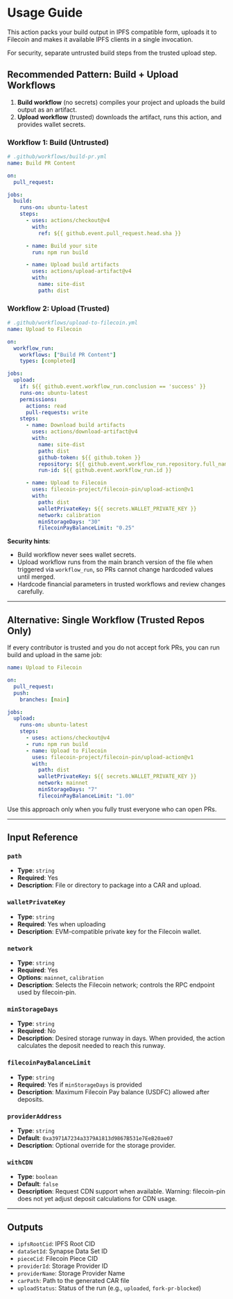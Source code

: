 # Usage Guide

This action packs your build output in IPFS compatible form, uploads it to Filecoin and makes it available IPFS clients in a single invocation.

For security, separate untrusted build steps from the trusted upload step.

## Recommended Pattern: Build + Upload Workflows

1. **Build workflow** (no secrets) compiles your project and uploads the build output as an artifact.
2. **Upload workflow** (trusted) downloads the artifact, runs this action, and provides wallet secrets.

### Workflow 1: Build (Untrusted)

```yaml
# .github/workflows/build-pr.yml
name: Build PR Content

on:
  pull_request:

jobs:
  build:
    runs-on: ubuntu-latest
    steps:
      - uses: actions/checkout@v4
        with:
          ref: ${{ github.event.pull_request.head.sha }}

      - name: Build your site
        run: npm run build

      - name: Upload build artifacts
        uses: actions/upload-artifact@v4
        with:
          name: site-dist
          path: dist
```

### Workflow 2: Upload (Trusted)

```yaml
# .github/workflows/upload-to-filecoin.yml
name: Upload to Filecoin

on:
  workflow_run:
    workflows: ["Build PR Content"]
    types: [completed]

jobs:
  upload:
    if: ${{ github.event.workflow_run.conclusion == 'success' }}
    runs-on: ubuntu-latest
    permissions:
      actions: read
      pull-requests: write
    steps:
      - name: Download build artifacts
        uses: actions/download-artifact@v4
        with:
          name: site-dist
          path: dist
          github-token: ${{ github.token }}
          repository: ${{ github.event.workflow_run.repository.full_name }}
          run-id: ${{ github.event.workflow_run.id }}

      - name: Upload to Filecoin
        uses: filecoin-project/filecoin-pin/upload-action@v1
        with:
          path: dist
          walletPrivateKey: ${{ secrets.WALLET_PRIVATE_KEY }}
          network: calibration
          minStorageDays: "30"
          filecoinPayBalanceLimit: "0.25"
```

**Security hints**:
- Build workflow never sees wallet secrets.
- Upload workflow runs from the main branch version of the file when triggered via `workflow_run`, so PRs cannot change hardcoded values until merged.
- Hardcode financial parameters in trusted workflows and review changes carefully.

---

## Alternative: Single Workflow (Trusted Repos Only)

If every contributor is trusted and you do not accept fork PRs, you can run build and upload in the same job:

```yaml
name: Upload to Filecoin

on:
  pull_request:
  push:
    branches: [main]

jobs:
  upload:
    runs-on: ubuntu-latest
    steps:
      - uses: actions/checkout@v4
      - run: npm run build
      - name: Upload to Filecoin
        uses: filecoin-project/filecoin-pin/upload-action@v1
        with:
          path: dist
          walletPrivateKey: ${{ secrets.WALLET_PRIVATE_KEY }}
          network: mainnet
          minStorageDays: "7"
          filecoinPayBalanceLimit: "1.00"
```

Use this approach only when you fully trust everyone who can open PRs.

---

## Input Reference

### `path`
- **Type**: `string`
- **Required**: Yes
- **Description**: File or directory to package into a CAR and upload.

### `walletPrivateKey`
- **Type**: `string`
- **Required**: Yes when uploading
- **Description**: EVM-compatible private key for the Filecoin wallet.

### `network`
- **Type**: `string`
- **Required**: Yes
- **Options**: `mainnet`, `calibration`
- **Description**: Selects the Filecoin network; controls the RPC endpoint used by filecoin-pin.

### `minStorageDays`
- **Type**: `string`
- **Required**: No
- **Description**: Desired storage runway in days. When provided, the action calculates the deposit needed to reach this runway.

### `filecoinPayBalanceLimit`
- **Type**: `string`
- **Required**: Yes if `minStorageDays` is provided
- **Description**: Maximum Filecoin Pay balance (USDFC) allowed after deposits.

### `providerAddress`
- **Type**: `string`
- **Default**: `0xa3971A7234a3379A1813d9867B531e7EeB20ae07`
- **Description**: Optional override for the storage provider.

### `withCDN`
- **Type**: `boolean`
- **Default**: `false`
- **Description**: Request CDN support when available. Warning: filecoin-pin does not yet adjust deposit calculations for CDN usage.

---

## Outputs

- `ipfsRootCid`: IPFS Root CID
- `dataSetId`: Synapse Data Set ID
- `pieceCid`: Filecoin Piece CID
- `providerId`: Storage Provider ID
- `providerName`: Storage Provider Name
- `carPath`: Path to the generated CAR file
- `uploadStatus`: Status of the run (e.g., `uploaded`, `fork-pr-blocked`)

